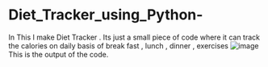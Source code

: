 # Diet_Tracker_using_Python-
In This I make Diet Tracker . Its just a small piece of code where it can track the calories on daily basis of break fast , lunch , dinner , exercises 
![image](https://user-images.githubusercontent.com/102305831/236667358-51d213d0-eaee-4eab-837b-b70e423cf593.png)
This is the output of the code.
